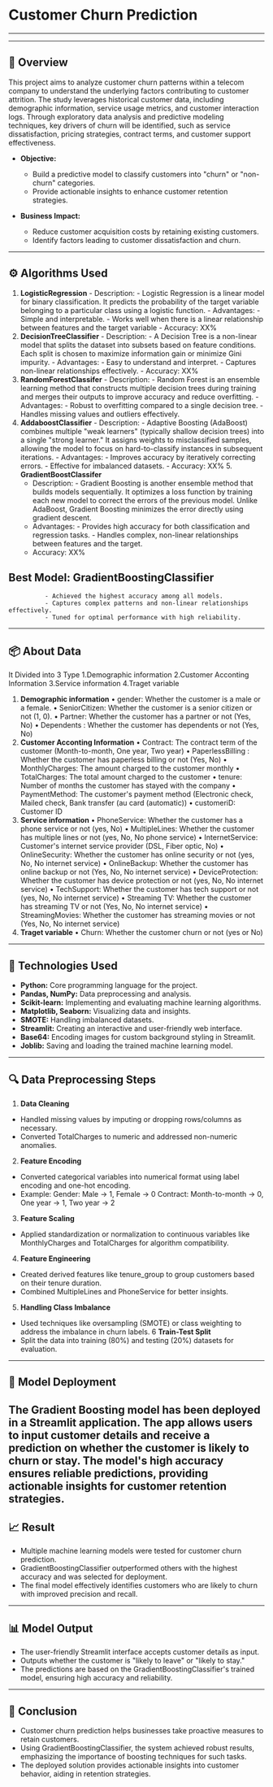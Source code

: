 # Customer Churn Prediction
---
---
## 📝 Overview
This project aims to analyze customer churn patterns within a telecom company to understand the underlying factors contributing to customer attrition. The study leverages historical customer data, including demographic information, service usage metrics, and customer interaction logs. Through exploratory data analysis and predictive modeling techniques, key drivers of churn will be identified, such as service dissatisfaction, pricing strategies, contract terms, and customer support effectiveness.
  - **Objective:**
    -  Build a predictive model to classify customers into "churn" or "non-churn" categories.
    -  Provide actionable insights to enhance customer retention strategies.
   
  - **Business Impact:**
    -  Reduce customer acquisition costs by retaining existing customers.
    -  Identify factors leading to customer dissatisfaction and churn.
---
## ⚙ Algorithms Used
   1. **LogisticRegression**
     - Description:
              - Logistic Regression is a linear model for binary classification. It predicts the probability of the target variable belonging to a particular class using a logistic function.
     - Advantages:
              - Simple and interpretable.
              - Works well when there is a linear relationship between features and the target variable
     - Accuracy: XX%
   2. **DecisionTreeClassifier**
     - Description:
              - A Decision Tree is a non-linear model that splits the dataset into subsets based on feature conditions. Each split is chosen to maximize information gain or minimize Gini impurity.
     - Advantages:
              - Easy to understand and interpret.
              - Captures non-linear relationships effectively.
     - Accuracy: XX%
   3. **RandomForestClassifer**
     - Description:
              - Random Forest is an ensemble learning method that constructs multiple decision trees during training and merges their outputs to improve accuracy and reduce overfitting.
     - Advantages:
              - Robust to overfitting compared to a single decision tree.
              - Handles missing values and outliers effectively.
   4. **AddaboostClassifier**
     - Description:
              - Adaptive Boosting (AdaBoost) combines multiple "weak learners" (typically shallow decision trees) into a single "strong learner." It assigns weights to misclassified samples, allowing the 
                model to focus on hard-to-classify instances in subsequent iterations.
     - Advantages:
              - Improves accuracy by iteratively correcting errors.
              - Effective for imbalanced datasets.
     - Accuracy: XX%
    5. **GradientBoostClassifer**
      - Description:
              - Gradient Boosting is another ensemble method that builds models sequentially. It optimizes a loss function by training each new model to correct the errors of the previous model. Unlike 
                AdaBoost, Gradient Boosting minimizes the error directly using gradient descent.
      - Advantages:
              - Provides high accuracy for both classification and regression tasks.
              - Handles complex, non-linear relationships between features and the target.
      - Accuracy: XX%
## Best Model: GradientBoostingClassifier
              - Achieved the highest accuracy among all models.
              - Captures complex patterns and non-linear relationships effectively.
              - Tuned for optimal performance with high reliability.
---
## 📦 About Data
It Divided into 3 Type
1.Demographic information
2.Customer Acconting Information
3.Service information
4.Traget variable

1. **Demographic information**
   • gender: Whether the customer is a male or a female.
   • SeniorCitizen: Whether the customer is a senior citizen or not (1, 0).
   • Partner: Whether the customer has a partner or not (Yes, No)
   • Dependents : Whether the customer has dependents or not (Yes, No)
2. **Customer Acconting Information**
   • Contract: The contract term of the customer (Month-to-month, One year, Two year)
   • PaperlessBilling : Whether the customer has paperless billing or not (Yes, No)
   • MonthlyCharges: The amount charged to the customer monthly
   • TotalCharges: The total amount charged to the customer
   • tenure: Number of months the customer has stayed with the company
   • PaymentMethod: The customer's payment method (Electronic check, Mailed check, Bank transfer (au card (automatic))
   • customeriD: Customer ID
3. **Service information**
   • PhoneService: Whether the customer has a phone service or not (yes, No)
   • MultipleLines: Whether the customer has multiple lines or not (yes, No, No phone service)
   • InternetService: Customer's internet service provider (DSL, Fiber optic, No)
   • OnlineSecurity: Whether the customer has online security or not (yes, No, No internet service)
   • OnlineBackup: Whether the customer has online backup or not (Yes, No, No internet service)
   • DeviceProtection: Whether the customer has device protection or not (yes, No, No internet service)
   • TechSupport: Whether the customer has tech support or not (yes, No, No internet service)
   • Streaming TV: Whether the customer has streaming TV or not (Yes, No, No internet service)
   • StreamingMovies: Whether the customer has streaming movies or not (Yes, No, No internet service)
4. **Traget variable**
   • Churn: Whether the customer churn or not (yes or No)
---
## 🤖 Technologies Used
  - **Python:** Core programming language for the project.
  - **Pandas, NumPy:** Data preprocessing and analysis.
  - **Scikit-learn:** Implementing and evaluating machine learning algorithms.
  - **Matplotlib, Seaborn:** Visualizing data and insights.
  - **SMOTE:** Handling imbalanced datasets.
  - **Streamlit:** Creating an interactive and user-friendly web interface.
  - **Base64:** Encoding images for custom background styling in Streamlit.
  - **Joblib:** Saving and loading the trained machine learning model.
---
## 🔍 Data Preprocessing Steps
1. **Data Cleaning**
 - Handled missing values by imputing or dropping rows/columns as necessary.
 - Converted TotalCharges to numeric and addressed non-numeric anomalies.
2. **Feature Encoding**
 - Converted categorical variables into numerical format using label encoding and one-hot encoding.
 - Example:
   Gender: Male → 1, Female → 0
   Contract: Month-to-month → 0, One year → 1, Two year → 2
3. **Feature Scaling**
 - Applied standardization or normalization to continuous variables like MonthlyCharges and TotalCharges for algorithm compatibility.
4. **Feature Engineering**
 - Created derived features like tenure_group to group customers based on their tenure duration.
 - Combined MultipleLines and PhoneService for better insights.
5. **Handling Class Imbalance**
 - Used techniques like oversampling (SMOTE) or class weighting to address the imbalance in churn labels.
6 **Train-Test Split**
 - Split the data into training (80%) and testing (20%) datasets for evaluation.
---
## 📌 Model Deployment
   The Gradient Boosting model has been deployed in a Streamlit application. The app allows users to input customer details and receive a prediction on whether the customer is likely to churn or stay. The 
   model's high accuracy ensures reliable predictions, providing actionable insights for customer retention strategies.
---
## 📈 Result
- Multiple machine learning models were tested for customer churn prediction.
- GradientBoostingClassifier outperformed others with the highest accuracy and was selected for deployment.
- The final model effectively identifies customers who are likely to churn with improved precision and recall.
---
## 📊 Model Output
- The user-friendly Streamlit interface accepts customer details as input.
- Outputs whether the customer is "likely to leave" or "likely to stay."
- The predictions are based on the GradientBoostingClassifier's trained model, ensuring high accuracy and reliability.
---
## 🎯 Conclusion
- Customer churn prediction helps businesses take proactive measures to retain customers.
- Using GradientBoostingClassifier, the system achieved robust results, emphasizing the importance of boosting techniques for such tasks.
- The deployed solution provides actionable insights into customer behavior, aiding in retention strategies.



















